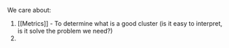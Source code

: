 We care about: 
1. [[Metrics]] - To determine what is a good cluster (is it easy to interpret, is it solve the problem we need?)
2. 
